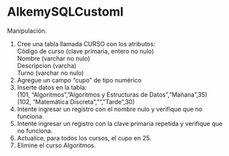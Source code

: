 # AlkemySQLCustomI

Manipulación.
1. Cree una tabla llamada CURSO con los atributos:  
      Código de curso (clave primaria, entero no nulo)  
      Nombre (varchar no nulo)  
      Descripcion (varcha)  
      Turno (varchar no nulo)  
2. Agregue un campo “cupo” de tipo numérico
3. Inserte datos en la tabla:  
     (101, “Algoritmos”,”Algoritmos y Estructuras de Datos”,”Mañana”,35)  
     (102, “Matemática Discreta”,””,”Tarde”,30)  
4. Intente ingresar un registro con el nombre nulo y verifique que no funciona.
5. Intente ingresar un registro con la clave primaria repetida y verifique que no funciona.
6. Actualice, para todos los cursos, el cupo en 25.
7. Elimine el curso Algoritmos.  
